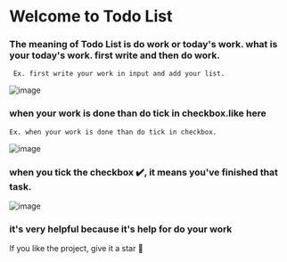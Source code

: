 # Welcome to Todo List

### The meaning of Todo List is do work or today's work. what is your today's work. first write and then do work.

     Ex. first write your work in input and add your list.

![image](https://github.com/user-attachments/assets/a876351a-ab87-4e9d-a14b-37bc70ca80a8)

### when your work is done than do tick in checkbox.like here

    Ex. when your work is done than do tick in checkbox.

![image](https://github.com/user-attachments/assets/0e243f15-f8a8-442a-98e5-50ac72e9b2f3)

###  when you tick the checkbox ✔️, it means you've **finished that task**.

![image](https://github.com/user-attachments/assets/b04146c4-8048-4305-bb4d-0db6539d89a9)

### it's very helpful because it's help for do your work

If you like the project, give it a star 🌟
